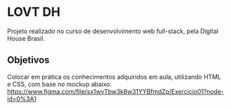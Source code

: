 # LOVT DH

Projeto realizado no curso de desenvolvimento web full-stack, pela Digital House Brasil.

## Objetivos

Colocar em prática os conhecimentos adquiridos em aula, utilizando HTML e CSS, com base no mockup abaixo:
https://www.figma.com/file/sx1wvTbw3k8w31YYBfmdZp/Exercicio01?node-id=0%3A1